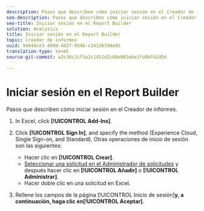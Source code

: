 ```yaml
---
description: Pasos que describen cómo iniciar sesión en el Creador de informes.
seo-description: Pasos que describen cómo iniciar sesión en el Creador de informes.
seo-title: Iniciar sesión en el Report Builder
solution: Analytics
title: Iniciar sesión en el Report Builder
topic: Creador de informes
uuid: 94944ce3-499d-4d3f-954b-c241267d4e92
translation-type: tm+mt
source-git-commit: a2c38c2cf3a2c1451e2c60e003ebe1fa9bfd145d

---
```



# Iniciar sesión en el Report Builder

Pasos que describen cómo iniciar sesión en el Creador de informes.

1. In Excel, click **[!UICONTROL Add-Ins]**.
1. Click **[!UICONTROL Sign In]**, and specify the method (Experience Cloud, Single Sign-on, and Standard). Otras operaciones de inicio de sesión son las siguientes:

   * Hacer clic en **[!UICONTROL Crear]**.
   * [Seleccionar una solicitud en el Administrador de solicitudes](../../../analyze/report-builder/manage-requests/r-arb-manage-requests.md) y después hacer clic en **[!UICONTROL Añadir]** o **[!UICONTROL Administrar]**.
   * Hacer doble clic en una solicitud en Excel.

1. Rellene los campos de la página [!UICONTROL Inicio de sesión]**y, a continuación, haga clic en[!UICONTROL Aceptar]**.

